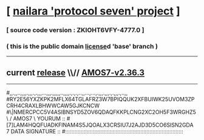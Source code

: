 
# [ [nailara 'protocol seven' project](http://nailara.network/) ]

### [ source code version : ZKIOHT6VFY-4777.0 ]

### ( this is the public domain [license](../license)d 'base' branch )
---
## current [release](https://github.com/nailara-technologies/protocol-7/releases) \\\\// [AMOS7-v2.36.3](https://github.com/nailara-technologies/protocol-7/releases/tag/AMOS7-v2.36.3)
---

#,,.,,..,,,,.,,,.,.,,,...,,,.,,,,,..,,,,.,.,.,..,,...,...,.,,,.,,,.,.,,,.,..,,
#RY2E56YXZKPK2MFLX64TGLAFRZ3W7BPIQQUK2XFBUIWK25UVOM3ZPCRH4CRAXLBHWWCAW5GJKCNCW
#\\\|NMERCPCC5V4ASIBNSYD5ZOV6QDAQFKKPLCNG2XC2OH5F3WRGHZ5 \ / AMOS7 \ YOURUM ::
#\[7]LAM4HQQFUADKFINAM4S5JQOALX3CRSIU7J2AJD3D5CO6SISN2GDA 7  DATA SIGNATURE ::
#:::::::::::::::::::::::::::::::::::::::::::::::::::::::::::::::::::::::::::::
